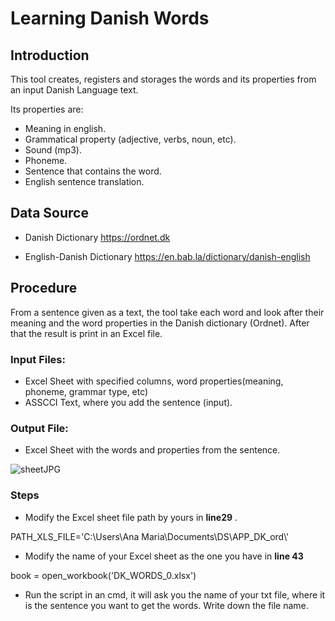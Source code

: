 # Learning Danish Words
## Introduction

This tool creates, registers and storages the words and its properties from an input Danish Language text.  

Its properties are:

- Meaning in english.
- Grammatical property (adjective, verbs, noun, etc).
- Sound (mp3).
- Phoneme.
- Sentence that contains the word.
- English sentence translation.

## Data Source

- Danish Dictionary
https://ordnet.dk

- English-Danish Dictionary
https://en.bab.la/dictionary/danish-english

## Procedure

From a sentence given as a text, the tool take each word and look after their meaning and the word properties in the Danish dictionary (Ordnet).
After that the result is print in an Excel file.

### Input Files:

- Excel Sheet with specified columns, word properties(meaning, phoneme, grammar type, etc)
- ASSCCI Text, where you add the sentence (input).

### Output File:
- Excel Sheet with the words and properties from the sentence.

![sheetJPG](https://user-images.githubusercontent.com/52880203/90572036-58986780-e1b3-11ea-8695-4f7faa48e8c2.JPG)

### Steps

 - Modify the Excel sheet file path by yours in **line29** .


PATH_XLS_FILE='C:\\Users\\Ana Maria\\Documents\\DS\\APP_DK_ord\\'


- Modify the name of your Excel sheet as the one you have in **line 43**

book = open_workbook('DK_WORDS_0.xlsx')

- Run the script in an cmd, it will ask you the name of your txt file, where it is the sentence you want to get the words. Write down the file name.
